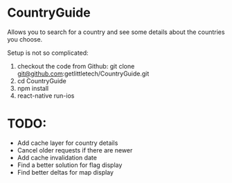 # CountryGuide

Allows you to search for a country and see some details about the countries you choose.

Setup is not so complicated:

1. checkout the code from Github: git clone git@github.com:getlittletech/CountryGuide.git
2. cd CountryGuide
3. npm install
4. react-native run-ios

# TODO:

- Add cache layer for country details
- Cancel older requests if there are newer
- Add cache invalidation date
- Find a better solution for flag display
- Find better deltas for map display
